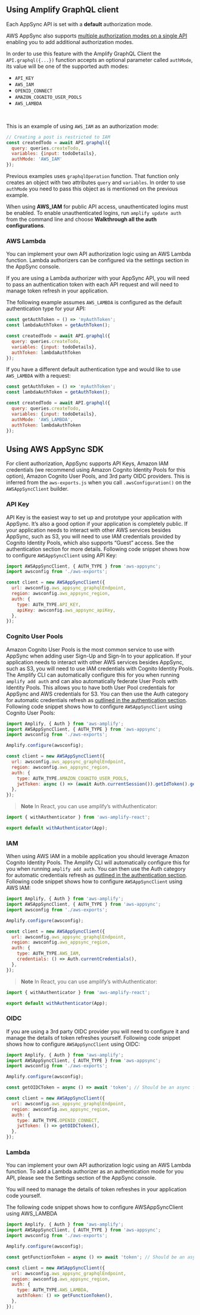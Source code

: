 ## Using Amplify GraphQL client

Each AppSync API is set with a __default__ authorization mode.

AWS AppSync also supports [multiple authorization modes on a single API](https://docs.aws.amazon.com/appsync/latest/devguide/security.html#using-additional-authorization-modes) enabling you to add additional authorization modes.

In order to use this feature with the Amplify GraphQL Client the `API.graphql({...})` function accepts an optional parameter called `authMode`, its value will be one of the supported auth modes:

- `API_KEY`
- `AWS_IAM`
- `OPENID_CONNECT`
- `AMAZON_COGNITO_USER_POOLS`
- `AWS_LAMBDA`

<br />

This is an example of using `AWS_IAM` as an authorization mode:

```js
// Creating a post is restricted to IAM 
const createdTodo = await API.graphql({
  query: queries.createTodo,
  variables: {input: todoDetails},
  authMode: 'AWS_IAM'
});
```

Previous examples uses `graphqlOperation` function. That function only creates an object with two attributes `query` and `variables`. In order to use `authMode` you need to pass this object as is mentioned on the previous example.

<amplify-callout>

When using __AWS_IAM__ for public API access, unauthenticated logins must be enabled. To enable unauthenticated logins, run `amplify update auth` from the command line and choose __Walkthrough all the auth configurations__.

</amplify-callout>

### AWS Lambda

You can implement your own API authorization logic using an AWS Lambda function. Lambda authorizers can be configured via the settings section in the AppSync console.

If you are using a Lambda authorizer with your AppSync API, you will need to pass an authentication token with each API request and will need to manage token refresh in your application.

The following example assumes `AWS_LAMBDA` is configured as the default authentication type for your API:
```js
const getAuthToken = () => 'myAuthToken';
const lambdaAuthToken = getAuthToken();

const createdTodo = await API.graphql({
  query: queries.createTodo,
  variables: {input: todoDetails},
  authToken: lambdaAuthToken
});
```

If you have a different default authentication type and would like to use `AWS_LAMBDA` with a request:
```javascript
const getAuthToken = () => 'myAuthToken';
const lambdaAuthToken = getAuthToken();

const createdTodo = await API.graphql({
  query: queries.createTodo,
  variables: {input: todoDetails},
  authMode: 'AWS_LAMBDA',
  authToken: lambdaAuthToken
});
```

## Using AWS AppSync SDK

For client authorization, AppSync supports API Keys, Amazon IAM credentials (we recommend using Amazon Cognito Identity Pools for this option), Amazon Cognito User Pools, and 3rd party OIDC providers. This is inferred from the `aws-exports.js` when you call `.awsConfiguration()` on the `AWSAppSyncClient` builder.

### API Key

API Key is the easiest way to set up and prototype your application with AppSync. It’s also a good option if your application is completely public. If your application needs to interact with other AWS services besides AppSync, such as S3, you will need to use IAM credentials provided by Cognito Identity Pools, which also supports “Guest” access. See the authentication section for more details. Following code snippet shows how to configure `AWSAppSyncClient` using API Key:

```js
import AWSAppSyncClient, { AUTH_TYPE } from 'aws-appsync';
import awsconfig from './aws-exports';

const client = new AWSAppSyncClient({
  url: awsconfig.aws_appsync_graphqlEndpoint,
  region: awsconfig.aws_appsync_region,
  auth: {
    type: AUTH_TYPE.API_KEY,
    apiKey: awsconfig.aws_appsync_apiKey,
  },
});
```


### Cognito User Pools

Amazon Cognito User Pools is the most common service to use with AppSync when adding user Sign-Up and Sign-In to your application. If your application needs to interact with other AWS services besides AppSync, such as S3, you will need to use IAM credentials with Cognito Identity Pools. The Amplify CLI can automatically configure this for you when running `amplify add auth` and can also automatically federate User Pools with Identity Pools. This allows you to have both User Pool credentials for AppSync and AWS credentials for S3. You can then use the Auth category for automatic credentials refresh as [outlined in the authentication section](~/lib/auth/getting-started.md). Following code snippet shows how to configure `AWSAppSyncClient` using Cognito User Pools:

```js
import Amplify, { Auth } from 'aws-amplify';
import AWSAppSyncClient, { AUTH_TYPE } from 'aws-appsync';
import awsconfig from './aws-exports';

Amplify.configure(awsconfig);

const client = new AWSAppSyncClient({
  url: awsconfig.aws_appsync_graphqlEndpoint,
  region: awsconfig.aws_appsync_region,
  auth: {
    type: AUTH_TYPE.AMAZON_COGNITO_USER_POOLS,
    jwtToken: async () => (await Auth.currentSession()).getIdToken().getJwtToken(),
  },
});
```

> **Note** In React, you can use amplify’s withAuthenticator:

```js
import { withAuthenticator } from 'aws-amplify-react';

export default withAuthenticator(App);
```

### IAM

When using AWS IAM in a mobile application you should leverage Amazon Cognito Identity Pools. The Amplify CLI will automatically configure this for you when running `amplify add auth`. You can then use the Auth category for automatic credentials refresh as [outlined in the authentication section](~/lib/auth/getting-started.md). Following code snippet shows how to configure `AWSAppSyncClient` using AWS IAM:

```js
import Amplify, { Auth } from 'aws-amplify';
import AWSAppSyncClient, { AUTH_TYPE } from 'aws-appsync';
import awsconfig from './aws-exports';

Amplify.configure(awsconfig);

const client = new AWSAppSyncClient({
  url: awsconfig.aws_appsync_graphqlEndpoint,
  region: awsconfig.aws_appsync_region,
  auth: {
    type: AUTH_TYPE.AWS_IAM,
    credentials: () => Auth.currentCredentials(),
  },
});
```

> **Note** In React, you can use amplify’s withAuthenticator:

```js
import { withAuthenticator } from 'aws-amplify-react';

export default withAuthenticator(App);
```

### OIDC

If you are using a 3rd party OIDC provider you will need to configure it and manage the details of token refreshes yourself. Following code snippet shows how to configure `AWSAppSyncClient` using OIDC:


```js
import Amplify, { Auth } from 'aws-amplify';
import AWSAppSyncClient, { AUTH_TYPE } from 'aws-appsync';
import awsconfig from './aws-exports';

Amplify.configure(awsconfig);

const getOIDCToken = async () => await 'token'; // Should be an async function that handles token refresh

const client = new AWSAppSyncClient({
  url: awsconfig.aws_appsync_graphqlEndpoint,
  region: awsconfig.aws_appsync_region,
  auth: {
    type: AUTH_TYPE.OPENID_CONNECT,
    jwtToken: () => getOIDCToken(),
  },
});
```

### Lambda
You can implement your own API authorization logic using an AWS Lambda function. To add a Lambda authorizer as an authentication mode for you API, please see the Settings section of the AppSync console.

You will need to manage the details of token refreshes in your application code yourself. 

The following code snippet shows how to configure AWSAppSyncClient using AWS_LAMBDA

```js
import Amplify, { Auth } from 'aws-amplify';
import AWSAppSyncClient, { AUTH_TYPE } from 'aws-appsync';
import awsconfig from './aws-exports';

Amplify.configure(awsconfig);

const getFunctionToken = async () => await 'token'; // Should be an async function that handles token refresh

const client = new AWSAppSyncClient({
  url: awsconfig.aws_appsync_graphqlEndpoint,
  region: awsconfig.aws_appsync_region,
  auth: {
    type: AUTH_TYPE.AWS_LAMBDA,
    authToken: () => getFunctionToken(),
  },
});
```
